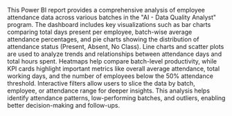 This Power BI report provides a comprehensive analysis of employee attendance data across various batches in the "AI - Data Quality Analyst" program. The dashboard includes key visualizations such as bar charts comparing total days present per employee, batch-wise average attendance percentages, and pie charts showing the distribution of attendance status (Present, Absent, No Class). Line charts and scatter plots are used to analyze trends and relationships between attendance days and total hours spent. Heatmaps help compare batch-level productivity, while KPI cards highlight important metrics like overall average attendance, total working days, and the number of employees below the 50% attendance threshold. Interactive filters allow users to slice the data by batch, employee, or attendance range for deeper insights. This analysis helps identify attendance patterns, low-performing batches, and outliers, enabling better decision-making and follow-ups.
